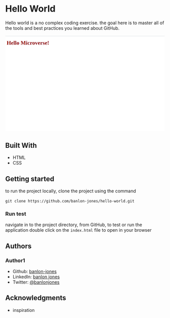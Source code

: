 # Hello World

Hello world is a no complex coding exercise. the goal here is to master all of the tools and best practices you learned about GitHub.

![app-screenshot](./screenshot.png)

## Built With 
 - HTML
 - CSS

## Getting started

to run the project locally, clone the project using the command 

`git clone https://github.com/banlon-jones/hello-world.git`

### Run test
navigate in to the project directory, from GitHub,
to test or run the application double click on the `index.html` file to open in your browser

## Authors

### Author1
 - Github: [banlon-jones](https://github.com/banlon-jones)
 - LinkedIn: [banlon jones](https://www.linkedin.com/in/banlon-jones-b0205812a)
 - Twitter: [@banlonjones](https://twitter.com/banlonjones)

## Acknowledgments

- inspiration


